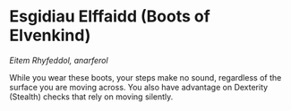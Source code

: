# Esgidiau Elffaidd (Boots of Elvenkind)

*Eitem Rhyfeddol, anarferol*

While you wear these boots, your steps make no sound, regardless of the surface you are moving across. You also have advantage on Dexterity (Stealth) checks that rely on moving silently.